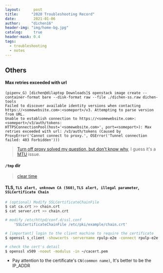 ```yaml
---
layout:      post
title:      "2020 Troubleshooting Record"
date:        2021-01-06
author:     "dichen16"
header-img: "img/home-bg.jpg"
catalog:     true
header-mask: 0.4
tags:
  - troubleshooting
  - notes
---
```


## Others

#### Max retries exceeded with url

```
(pipenv_G) [dichen@dilaptop Downloads]$ openstack image create --container-format bare --disk-format raw --file ./dichen-ss.raw dichen-tools
Failed to discover available identity versions when contacting https://<somewebsite.com>:<someport>/v3. Attempting to parse version from URL.
Unable to establish connection to https://<somewebsite.com>:<someport>/v3/auth/tokens: HTTPSConnectionPool(host='<somewebsite.com>', port=<someport>): Max retries exceeded with url: /v3/auth/tokens (Caused by ProxyError('Cannot connect to proxy.', OSError('Tunnel connection failed: 403 Forbidden')))
```

> [Turn off proxy solved my question, but don't know why](https://stackoverflow.com/questions/23013220/max-retries-exceeded-with-url-in-requests), I guess it's a [MTU](https://en.wikipedia.org/wiki/Maximum_transmission_unit) issue.

#### `/tmp` dir

> [clear time](https://serverfault.com/questions/377348/when-does-tmp-get-cleared/377349)

#### TLS, `TLS alert, unknown CA (560)`, `TLS alert, illegal parameter`, `SSLCertificate Chain`

```bash
# (optional) Modify SSLCertificateChainFile
$ cat ca.crt >> chain.crt
$ cat server.crt >> chain.crt 

# modify /etc/httpd/conf.d/ssl.conf
    'SSLCertificateChainFile /etc/pki/example/chain.crt'

# [important] login to the client machine to require the certificate
$ openssl s_client -showcerts -servername rpulp-e2e -connect rpulp-e2e:443 > cacert.pem

# check the cert's detail
$ openssl x509 -noout -modulus -in ~/cacert.pem
```

- Pay attention to the certificate's `CN(common name)`, It's better to be the IP_ADDR
